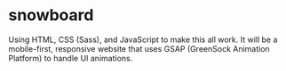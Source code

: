 # snowboard
Using HTML, CSS (Sass), and JavaScript to make this all work. 
It will be a mobile-first, responsive website that uses GSAP (GreenSock Animation Platform) to handle UI animations.
